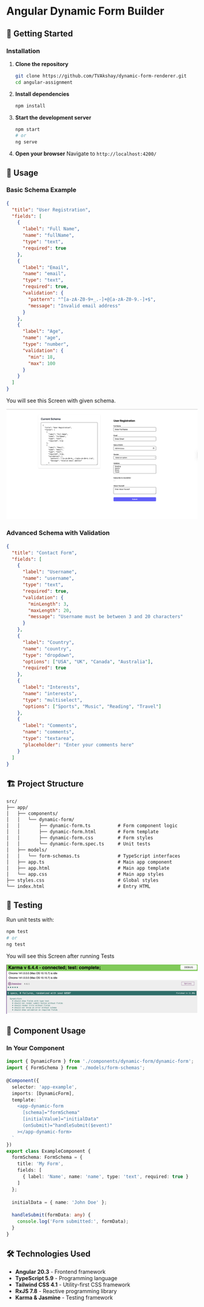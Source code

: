# Angular Dynamic Form Builder

## 🚀 Getting Started

### Installation

1. **Clone the repository**
   ```bash
   git clone https://github.com/TVAkshay/dynamic-form-renderer.git
   cd angular-assignment
   ```

2. **Install dependencies**
   ```bash
   npm install
   ```

3. **Start the development server**
   ```bash
   npm start
   # or
   ng serve
   ```

4. **Open your browser**
   Navigate to `http://localhost:4200/`

## 📖 Usage

### Basic Schema Example

```json
{
  "title": "User Registration",
  "fields": [
    {
      "label": "Full Name",
      "name": "fullName",
      "type": "text",
      "required": true
    },
    {
      "label": "Email",
      "name": "email",
      "type": "text",
      "required": true,
      "validation": {
        "pattern": "^[a-zA-Z0-9+_.-]+@[a-zA-Z0-9.-]+$",
        "message": "Invalid email address"
      }
    },
    {
      "label": "Age",
      "name": "age",
      "type": "number",
      "validation": {
        "min": 18,
        "max": 100
      }
    }
  ]
}
```

You will see this Screen with given schema.

![screenshot](public/FirstSchemaOutput.png)



### Advanced Schema with Validation

```json
{
  "title": "Contact Form",
  "fields": [
    {
      "label": "Username",
      "name": "username",
      "type": "text",
      "required": true,
      "validation": {
        "minLength": 3,
        "maxLength": 20,
        "message": "Username must be between 3 and 20 characters"
      }
    },
    {
      "label": "Country",
      "name": "country",
      "type": "dropdown",
      "options": ["USA", "UK", "Canada", "Australia"],
      "required": true
    },
    {
      "label": "Interests",
      "name": "interests",
      "type": "multiselect",
      "options": ["Sports", "Music", "Reading", "Travel"]
    },
    {
      "label": "Comments",
      "name": "comments",
      "type": "textarea",
      "placeholder": "Enter your comments here"
    }
  ]
}
```

## 🏗️ Project Structure

```
src/
├── app/
│   ├── components/
│   │   └── dynamic-form/
│   │       ├── dynamic-form.ts          # Form component logic
│   │       ├── dynamic-form.html        # Form template
│   │       ├── dynamic-form.css         # Form styles
│   │       └── dynamic-form.spec.ts     # Unit tests
│   ├── models/
│   │   └── form-schemas.ts              # TypeScript interfaces
│   ├── app.ts                           # Main app component
│   ├── app.html                         # Main app template
│   └── app.css                          # Main app styles
├── styles.css                           # Global styles
└── index.html                           # Entry HTML
```

## 🧪 Testing

Run unit tests with:

```bash
npm test
# or
ng test


```
You will see this Screen after running Tests 

![screenshot](public/TestResults.png)
## 🔧 Component Usage

### In Your Component

```typescript
import { DynamicForm } from './components/dynamic-form/dynamic-form';
import { FormSchema } from './models/form-schemas';

@Component({
  selector: 'app-example',
  imports: [DynamicForm],
  template: `
    <app-dynamic-form
      [schema]="formSchema"
      [initialValue]="initialData"
      (onSubmit)="handleSubmit($event)"
    ></app-dynamic-form>
  `
})
export class ExampleComponent {
  formSchema: FormSchema = {
    title: 'My Form',
    fields: [
      { label: 'Name', name: 'name', type: 'text', required: true }
    ]
  };

  initialData = { name: 'John Doe' };

  handleSubmit(formData: any) {
    console.log('Form submitted:', formData);
  }
}
```

## 🛠️ Technologies Used

- **Angular 20.3** - Frontend framework
- **TypeScript 5.9** - Programming language
- **Tailwind CSS 4.1** - Utility-first CSS framework
- **RxJS 7.8** - Reactive programming library
- **Karma & Jasmine** - Testing framework

